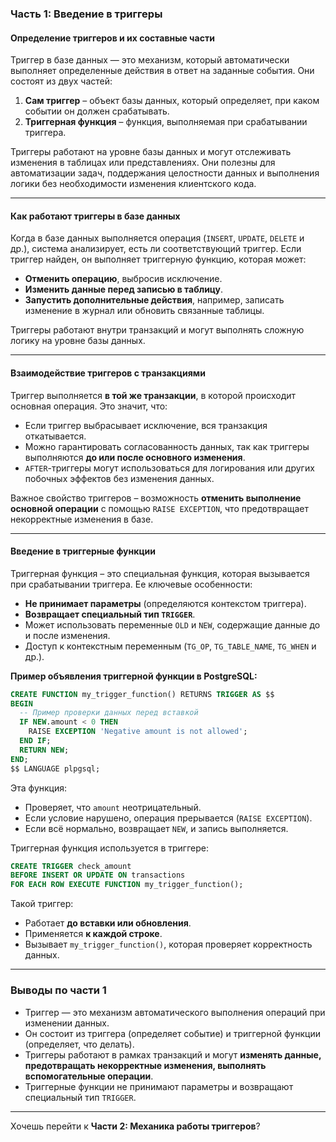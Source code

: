 ### **Часть 1: Введение в триггеры**

#### **Определение триггеров и их составные части**

Триггер в базе данных — это механизм, который автоматически выполняет определенные действия в ответ на заданные события. Они состоят из двух частей:

1. **Сам триггер** – объект базы данных, который определяет, при каком событии он должен срабатывать.
2. **Триггерная функция** – функция, выполняемая при срабатывании триггера.

Триггеры работают на уровне базы данных и могут отслеживать изменения в таблицах или представлениях. Они полезны для автоматизации задач, поддержания целостности данных и выполнения логики без необходимости изменения клиентского кода.

---

#### **Как работают триггеры в базе данных**

Когда в базе данных выполняется операция (`INSERT`, `UPDATE`, `DELETE` и др.), система анализирует, есть ли соответствующий триггер. Если триггер найден, он выполняет триггерную функцию, которая может:

- **Отменить операцию**, выбросив исключение.
- **Изменить данные перед записью в таблицу**.
- **Запустить дополнительные действия**, например, записать изменение в журнал или обновить связанные таблицы.

Триггеры работают внутри транзакций и могут выполнять сложную логику на уровне базы данных.

---

#### **Взаимодействие триггеров с транзакциями**

Триггер выполняется **в той же транзакции**, в которой происходит основная операция. Это значит, что:

- Если триггер выбрасывает исключение, вся транзакция откатывается.
- Можно гарантировать согласованность данных, так как триггеры выполняются **до или после основного изменения**.
- `AFTER`-триггеры могут использоваться для логирования или других побочных эффектов без изменения данных.

Важное свойство триггеров – возможность **отменить выполнение основной операции** с помощью `RAISE EXCEPTION`, что предотвращает некорректные изменения в базе.

---

#### **Введение в триггерные функции**

Триггерная функция – это специальная функция, которая вызывается при срабатывании триггера. Ее ключевые особенности:

- **Не принимает параметры** (определяются контекстом триггера).
- **Возвращает специальный тип `TRIGGER`**.
- Может использовать переменные `OLD` и `NEW`, содержащие данные до и после изменения.
- Доступ к контекстным переменным (`TG_OP`, `TG_TABLE_NAME`, `TG_WHEN` и др.).

**Пример объявления триггерной функции в PostgreSQL:**

```sql
CREATE FUNCTION my_trigger_function() RETURNS TRIGGER AS $$
BEGIN
  -- Пример проверки данных перед вставкой
  IF NEW.amount < 0 THEN
    RAISE EXCEPTION 'Negative amount is not allowed';
  END IF;
  RETURN NEW;
END;
$$ LANGUAGE plpgsql;
```

Эта функция:

- Проверяет, что `amount` неотрицательный.
- Если условие нарушено, операция прерывается (`RAISE EXCEPTION`).
- Если всё нормально, возвращает `NEW`, и запись выполняется.

Триггерная функция используется в триггере:

```sql
CREATE TRIGGER check_amount
BEFORE INSERT OR UPDATE ON transactions
FOR EACH ROW EXECUTE FUNCTION my_trigger_function();
```

Такой триггер:

- Работает **до вставки или обновления**.
- Применяется **к каждой строке**.
- Вызывает `my_trigger_function()`, которая проверяет корректность данных.

---

### **Выводы по части 1**

- Триггер — это механизм автоматического выполнения операций при изменении данных.
- Он состоит из триггера (определяет событие) и триггерной функции (определяет, что делать).
- Триггеры работают в рамках транзакций и могут **изменять данные, предотвращать некорректные изменения, выполнять вспомогательные операции**.
- Триггерные функции не принимают параметры и возвращают специальный тип `TRIGGER`.

---

Хочешь перейти к **Части 2: Механика работы триггеров**?